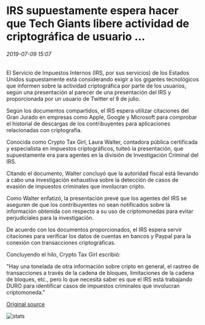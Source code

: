 # IRS supuestamente espera hacer que Tech Giants libere actividad de criptográfica de usuario ...

###### 2019-07-09 15:07

El Servicio de Impuestos Internos (IRS, por sus servicios) de los Estados Unidos supuestamente está considerando exigir a los gigantes tecnológicos que informen sobre la actividad criptográfica por parte de los usuarios, según una presentación al parecer de una presentación del IRS y proporcionada por un usuario de Twitter el 9 de julio.

Según los documentos compartidos, el IRS espera utilizar citaciones del Gran Jurado en empresas como Apple, Google y Microsoft para comprobar el historial de descargas de los contribuyentes para aplicaciones relacionadas con criptografía.

Conocida como Crypto Tax Girl, Laura Walter, contadora pública certificada y especialista en impuestos criptográficos, tuiteó la presentación, que supuestamente era para agentes en la división de Investigación Criminal del IRS.

Citando el documento, Walter concluyó que la autoridad fiscal está llevando a cabo una investigación exhaustiva sobre la detección de casos de evasión de impuestos criminales que involucran cripto.

Como Walter enfatizó, la presentación prevé que los agentes del IRS se aseguren de que los contribuyentes no sean notificados sobre la información obtenida con respecto a su uso de criptomonedas para evitar perjudiciales para la investigación.

De acuerdo con los documentos proporcionados, el IRS espera servir citaciones para verificar los datos de cuentas en bancos y Paypal para la conexión con transacciones criptográficas.

Concluyendo el hilo, Crypto Tax Girl escribió:

"Hay una tonelada de otra información sobre cripto en general, el rastreo de transacciones a través de la cadena de bloques, limitaciones de la cadena de bloques, etc., pero lo que necesita saber es que el IRS está trabajando DURO para identificar casos de impuestos criminales que involucran criptomoneda."

[Original source](https://cointelegraph.com/news/irs-allegedly-hopes-to-make-tech-giants-release-user-crypto-activity)

![stats](https://c.statcounter.com/11760860/0/a89fa40b/1/ "stats")